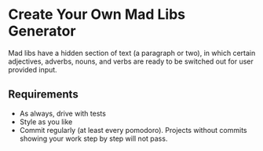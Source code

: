 # Create Your Own Mad Libs Generator

Mad libs have a hidden section of text (a paragraph or two), in which certain adjectives, adverbs, nouns, and verbs are ready to be switched out for user provided input.

## Requirements

* As always, drive with tests
* Style as you like
* Commit regularly (at least every pomodoro). Projects without commits showing your work step by step will not pass.

